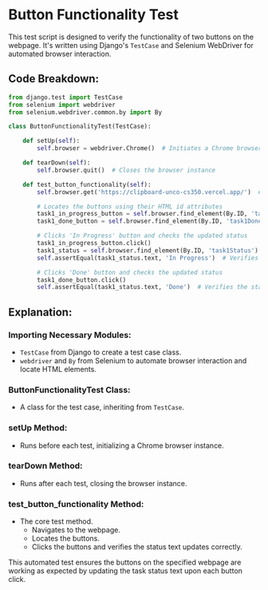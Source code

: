 # Button Functionality Test

This test script is designed to verify the functionality of two buttons on the webpage. It's written using Django's `TestCase` and Selenium WebDriver for automated browser interaction.

## Code Breakdown:

```python
from django.test import TestCase
from selenium import webdriver
from selenium.webdriver.common.by import By

class ButtonFunctionalityTest(TestCase):

    def setUp(self):
        self.browser = webdriver.Chrome()  # Initiates a Chrome browser instance

    def tearDown(self):
        self.browser.quit()  # Closes the browser instance

    def test_button_functionality(self):
        self.browser.get('https://clipboard-unco-cs350.vercel.app/')  # Navigates to the webpage

        # Locates the buttons using their HTML id attributes
        task1_in_progress_button = self.browser.find_element(By.ID, 'task1InProgress')
        task1_done_button = self.browser.find_element(By.ID, 'task1Done')

        # Clicks 'In Progress' button and checks the updated status
        task1_in_progress_button.click()
        task1_status = self.browser.find_element(By.ID, 'task1Status')
        self.assertEqual(task1_status.text, 'In Progress')  # Verifies the status text

        # Clicks 'Done' button and checks the updated status
        task1_done_button.click()
        self.assertEqual(task1_status.text, 'Done')  # Verifies the status text
```
## Explanation:

### Importing Necessary Modules:
- `TestCase` from Django to create a test case class.
- `webdriver` and `By` from Selenium to automate browser interaction and locate HTML elements.

### ButtonFunctionalityTest Class:
- A class for the test case, inheriting from `TestCase`.

### setUp Method:
- Runs before each test, initializing a Chrome browser instance.

### tearDown Method:
- Runs after each test, closing the browser instance.

### test_button_functionality Method:
- The core test method.
  - Navigates to the webpage.
  - Locates the buttons.
  - Clicks the buttons and verifies the status text updates correctly.

This automated test ensures the buttons on the specified webpage are working as expected by updating the task status text upon each button click.
